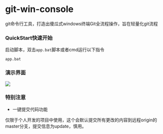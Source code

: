 # git-win-console

git命令行工具，打造出傻瓜式windows终端Git全流程操作，旨在轻量化git流程

### QuickStart快速开始

启动脚本，双击`app.bat`脚本或者cmd运行以下指令

```shell
app.bat
```

### 演示界面

![](https://github.com/yaunsine/git-win-console/blob/master/imgs/interface-main3.png?raw=true)



### 特别注意

- 一键提交代码功能

仅限于个人开发的项目中使用，这个会默认提交所有更改的内容到远程origin的master分支，提交信息为update，慎用。
